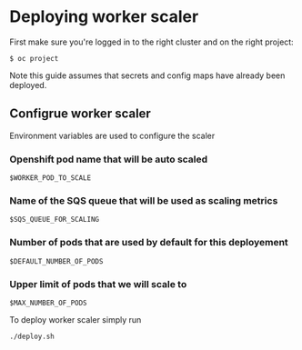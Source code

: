 # Deploying worker scaler

First make sure you're logged in to the right cluster and on the right project:

```
$ oc project
```

Note this guide assumes that secrets and config maps have already been deployed.

## Configrue worker scaler

Environment variables are used to configure the scaler

### Openshift pod name that will be auto scaled
```
$WORKER_POD_TO_SCALE
```

### Name of the SQS queue that will be used as scaling metrics
```
$SQS_QUEUE_FOR_SCALING
```
### Number of pods that are used by default for this deployement
```
$DEFAULT_NUMBER_OF_PODS
```
### Upper limit of pods that we will scale to
```
$MAX_NUMBER_OF_PODS
```


To deploy worker scaler simply run

```
./deploy.sh
```
